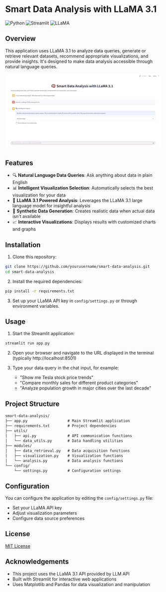 # Smart Data Analysis with LLaMA 3.1

![Python](https://img.shields.io/badge/python-3.8%2B-blue)
![Streamlit](https://img.shields.io/badge/streamlit-1.22.0-red)
![LLaMA](https://img.shields.io/badge/LLaMA-3.1-orange)

## Overview

This application uses LLaMA 3.1 to analyze data queries, generate or retrieve relevant datasets, recommend appropriate visualizations, and provide insights. It's designed to make data analysis accessible through natural language queries.

![Main](images/1.png)

## Features

- 🔍 **Natural Language Data Queries**: Ask anything about data in plain English
- 📊 **Intelligent Visualization Selection**: Automatically selects the best visualization for your data
- 🧠 **LLaMA 3.1 Powered Analysis**: Leverages the LLaMA 3.1 large language model for insightful analysis
- 🔄 **Synthetic Data Generation**: Creates realistic data when actual data isn't available
- 📈 **Interactive Visualizations**: Displays results with customized charts and graphs

## Installation

1. Clone this repository:
```bash
git clone https://github.com/yourusername/smart-data-analysis.git
cd smart-data-analysis
```

2. Install the required dependencies:
```bash
pip install -r requirements.txt
```

3. Set up your LLaMA API key in `config/settings.py` or through environment variables.

## Usage

1. Start the Streamlit application:
```bash
streamlit run app.py
```

2. Open your browser and navigate to the URL displayed in the terminal (typically http://localhost:8501)

3. Type your data query in the chat input, for example:
   - "Show me Tesla stock price trends"
   - "Compare monthly sales for different product categories"
   - "Analyze population growth in major cities over the last decade"

## Project Structure

```
smart-data-analysis/
├── app.py                  # Main Streamlit application
├── requirements.txt        # Project dependencies
├── utils/
│   ├── api.py              # API communication functions
│   └── data_utils.py       # Data handling utilities
├── modules/
│   ├── data_retrieval.py   # Data acquisition functions
│   ├── visualization.py    # Visualization functions
│   └── analysis.py         # Data analysis functions
└── config/
    └── settings.py         # Configuration settings
```

## Configuration

You can configure the application by editing the `config/settings.py` file:

- Set your LLaMA API key
- Adjust visualization parameters
- Configure data source preferences

## License

[MIT License](LICENSE)

## Acknowledgements

- This project uses the LLaMA 3.1 API provided by LLM API
- Built with Streamlit for interactive web applications
- Uses Matplotlib and Pandas for data visualization and manipulation